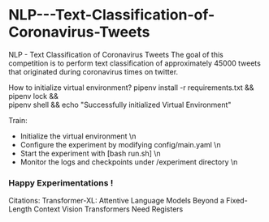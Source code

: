 # NLP---Text-Classification-of-Coronavirus-Tweets
NLP - Text Classification of Coronavirus Tweets
The goal of this competition is to perform text classification of approximately 45000 tweets that originated during coronavirus times on twitter.

How to initialize virtual environment?
    pipenv install -r requirements.txt && pipenv lock && \
    pipenv shell && echo "Successfully initialized Virtual Environment"

Train: 
- Initialize the virtual environment \n
- Configure the experiment by modifying config/main.yaml \n
- Start the experiment with [bash run.sh] \n
- Monitor the logs and checkpoints under /experiment directory \n

### Happy Experimentations !

Citations:
Transformer-XL: Attentive Language Models Beyond a Fixed-Length Context
Vision Transformers Need Registers

